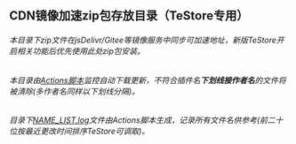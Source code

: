 ## CDN镜像加速zip包存放目录（TeStore专用）

###### 本目录下zip文件在jsDelivr/Gitee等镜像服务中同步可加速地址，新版TeStore开启相关功能后优先使用此处zip包安装。
###### 本目录由[Actions脚本](../AUTO-UPDATE.php)监控自动下载更新，不符合插件名**下划线接作者名**的文件将被清除(多作者名同样以下划线分隔)。
###### 目录下[NAME_LIST.log](NAME_LIST.log)文件由Actions脚本生成，记录所有文件名供参考(前二十位按最近更改时间排序TeStore可调取)。